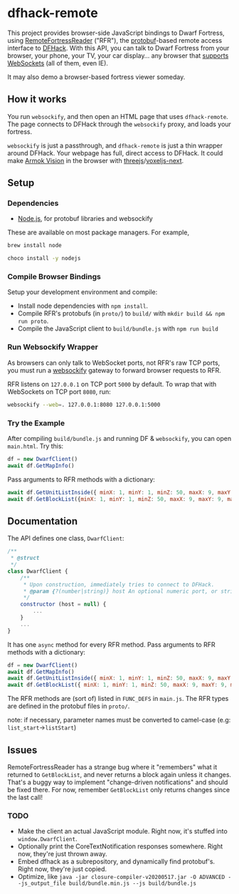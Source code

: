 # dfhack-remote

This project provides browser-side JavaScript bindings to Dwarf Fortress, using
[RemoteFortressReader](https://github.com/DFHack/dfhack/tree/master/plugins/remotefortressreader)
("RFR"), the [protobuf](https://developers.google.com/protocol-buffers)-based
remote access interface to [DFHack](https://github.com/DFHack/dfhack).
With this API, you can talk to Dwarf Fortress from your browser,
your phone, your TV, your car display… any browser that
[supports WebSockets](https://caniuse.com/#feat=websockets) (all of them, even IE).

It may also demo a browser-based fortress viewer someday.

## How it works

You run `websockify`, and then open an HTML page that uses `dfhack-remote`.  The page connects to DFHack through the `websockify` proxy, and loads your fortress.

`websockify` is just a passthrough, and `dfhack-remote` is just a thin wrapper around DFHack.
Your webpage has full, direct access to DFHack.
It could make [Armok Vision](https://github.com/RosaryMala/armok-vision) in the browser
with [threejs](https://threejs.org/)/[voxeljs-next](https://github.com/joshmarinacci/voxeljs-next/).

## Setup

### Dependencies

* [Node.js](https://nodejs.org/en/), for protobuf libraries and websockify

These are available on most package managers.  For example,

```sh
brew install node
```

```sh
choco install -y nodejs
```

### Compile Browser Bindings

Setup your development environment and compile:

* Install node dependencies with `npm install`.
* Compile RFR's protobufs (in `proto/`) to `build/` with `mkdir build && npm run proto`.
* Compile the JavaScript client to `build/bundle.js` with `npm run build`

### Run Websockify Wrapper

As browsers can only talk to WebSocket ports, not RFR's raw TCP ports,
you must run a [websockify](https://github.com/novnc/websockify-js) gateway
to forward browser requests to RFR.

RFR listens on `127.0.0.1` on TCP port `5000` by default.
To wrap that with WebSockets on TCP port `8080`, run:

```sh
websockify --web=. 127.0.0.1:8080 127.0.0.1:5000
```

### Try the Example

After compiling `build/bundle.js` and running DF & `websockify`,
you can open `main.html`.  Try this:

```js
df = new DwarfClient()
await df.GetMapInfo()
```

Pass arguments to RFR methods with a dictionary:

```js
await df.GetUnitListInside({ minX: 1, minY: 1, minZ: 50, maxX: 9, maxY: 9, maxZ: 56 })
await df.GetBlockList({minX: 1, minY: 1, minZ: 50, maxX: 9, maxY: 9, maxZ: 56})
```

## Documentation

The API defines one class, `DwarfClient`:

```js
/**
 * @struct
 */
class DwarfClient {
    /**
     * Upon construction, immediately tries to connect to DFHack.
     * @param {?(number|string)} host An optional numeric port, or string like "127.0.0.1:8080"
     */
    constructor (host = null) {
        ...
    }
    ...
}
```

It has one `async` method for every RFR method.  Pass arguments to RFR methods with a dictionary:

```js
df = new DwarfClient()
await df.GetMapInfo()
await df.GetUnitListInside({ minX: 1, minY: 1, minZ: 50, maxX: 9, maxY: 9, maxZ: 56 })
await df.GetBlockList({ minX: 1, minY: 1, minZ: 50, maxX: 9, maxY: 9, maxZ: 56 })
```

The RFR methods are (sort of) listed in `FUNC_DEFS` in `main.js`.  The RFR
types are defined in the protobuf files in `proto/`.

note: if necessary, parameter names must be converted to camel-case (e.g: ```list_start```->```listStart```)

## Issues

RemoteFortressReader has a strange bug where it "remembers" what it returned to
`GetBlockList`, and never returns a block again unless it changes.  That's a
buggy way to implement "change-driven notifications" and should be fixed there.
For now, remember `GetBlockList` only returns changes since the last call!

### TODO

* Make the client an actual JavaScript module.  Right now, it's stuffed into `window.DwarfClient`.
* Optionally print the CoreTextNotification responses somewhere.  Right now, they're just thrown away.
* Embed dfhack as a subrepository, and dynamically find protobuf's.  Right now, they're just copied.
* Optimize, like `java -jar closure-compiler-v20200517.jar -O ADVANCED --js_output_file build/bundle.min.js --js build/bundle.js`
